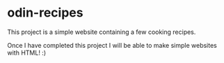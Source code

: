 # odin-recipes

This project is a simple website containing a few cooking recipes.

Once I have completed this project I will be able to make simple websites with HTML! :)